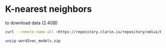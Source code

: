 # K-nearest neighbors

to download data (2.4GB)

```bash
curl --remote-name-all <https://repository.clarin.is/repository/xmlui/bitstream/handle/20.500.12537/209{/word2vec_models.zip>}

unzip word2vec_models.zip
```
